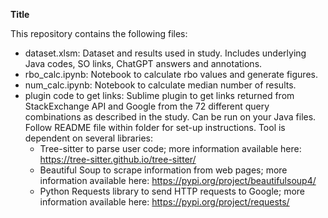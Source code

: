 **Title**

This repository contains the following files:
- dataset.xlsm: Dataset and results used in study. Includes underlying Java codes, SO links, ChatGPT answers and annotations.
- rbo_calc.ipynb: Notebook to calculate rbo values and generate figures.
- num_calc.ipynb: Notebook to calculate median number of results.
- plugin code to get links: Sublime plugin to get links returned from StackExchange API and Google from the 72 different query combinations as described in the study. Can be run on your Java files. Follow README file within folder for set-up instructions. Tool is dependent on several libraries:
  - Tree-sitter to parse user code; more information available here: https://tree-sitter.github.io/tree-sitter/
  - Beautiful Soup to scrape information from web pages; more information available here: https://pypi.org/project/beautifulsoup4/
  - Python Requests library to send HTTP requests to Google; more information available here: https://pypi.org/project/requests/




